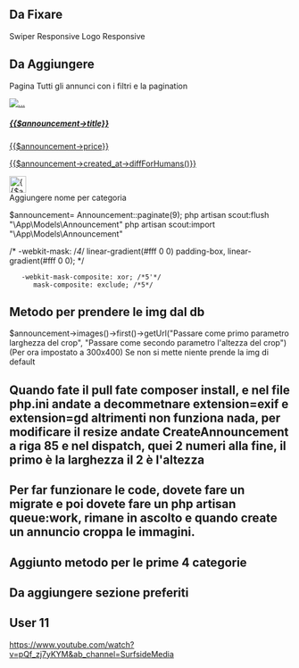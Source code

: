 ## Da Fixare
Swiper Responsive
Logo Responsive
## Da Aggiungere
Pagina Tutti gli annunci con i filtri e la pagination

 <a href="{{route('announcement.show',$announcement)}}">
                                <div class="card bg-dark text-white position-relative w-100">
                                    <img src="https://via.placeholder.com/300" class="card-img" alt="...">
                                    <div class="card-img-overlay">
                                        <h5 class="card-title">{{$announcement->title}}</h5>
                                        <p class="card-text">{{$announcement->price}}</p>
                                        <p class="card-text">{{$announcement->created_at->diffForHumans()}}</p>
                                        <a href="{{route('category.show', $announcement->category)}}">
                                            <img src="{{$announcement->category->icon}}" alt="{{$announcement->category->name}}" style="width: 30px; height:30px" class="position-absolute bottom-0">
                                        </a>
                                    </div>
                                </div>
                                </a>
Aggiungere nome per categoria



$announcement= Announcement::paginate(9);
php artisan scout:flush "\App\Models\Announcement"
php artisan scout:import "\App\Models\Announcement"


  /* -webkit-mask: /*4*/
     linear-gradient(#fff 0 0) padding-box, 
     linear-gradient(#fff 0 0); */

       -webkit-mask-composite: xor; /*5'*/
          mask-composite: exclude; /*5*/


## Metodo per prendere le img dal db
$announcement->images()->first()->getUrl("Passare come primo parametro larghezza del crop", "Passare come secondo parametro l'altezza del crop") (Per ora impostato a 300x400) Se non si mette niente prende la img di default

## Quando fate il pull fate composer install, e nel file php.ini andate a decommetnare extension=exif e extension=gd altrimenti non funziona nada, per modificare il resize andate CreateAnnouncement a riga 85 e nel dispatch, quei 2 numeri alla fine, il primo è la larghezza il 2 è l'altezza
## Per far funzionare le code, dovete fare un migrate e poi dovete fare un php artisan queue:work, rimane in ascolto e quando create un annuncio croppa le immagini.

## Aggiunto metodo per le prime 4 categorie
## Da aggiungere sezione preferiti

## User 11
https://www.youtube.com/watch?v=pQf_zj7yKYM&ab_channel=SurfsideMedia
